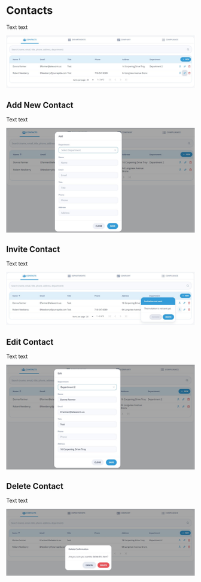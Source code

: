 # Contacts

Text text

![Contacts](/images/contacts1.jpg)

## Add New Contact

Text text

![Add Contact](/images/contacts2.jpg)

## Invite Contact

Text text

![Edit Contact](/images/contacts4.jpg)

## Edit Contact

Text text

![Edit Contact](/images/contacts3.jpg)

## Delete Contact

Text text

![Delete Contact](/images/contacts5.jpg)
